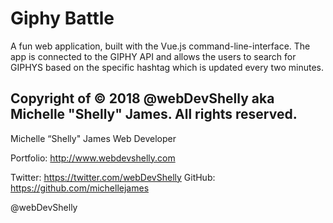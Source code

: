 # Giphy Battle

A fun web application, built with the Vue.js command-line-interface. The app is connected to the GIPHY API and allows the users to search for GIPHYS based on the specific hashtag which is updated every two minutes.

Copyright of &copy; 2018 @webDevShelly aka Michelle "Shelly" James. All rights reserved.
-- 

Michelle “Shelly" James
Web Developer

Portfolio: http://www.webdevshelly.com

Twitter: https://twitter.com/webDevShelly
GitHub: https://github.com/michellejames

@webDevShelly


